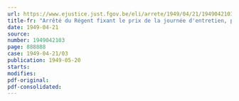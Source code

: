 ```yaml
---
url: https://www.ejustice.just.fgov.be/eli/arrete/1949/04/21/1949042103/justel
title-fr: "Arrêté du Régent fixant le prix de la journée d'entretien, pendant l'année 1949, des indigents non aliénés recueillis dans les hôpitaux et maternités"
date: 1949-04-21
source:
number: 1949042103
page: 888888
case: 1949-04-21/03
publication: 1949-05-20
starts:
modifies:
pdf-original:
pdf-consolidated:
---
```



